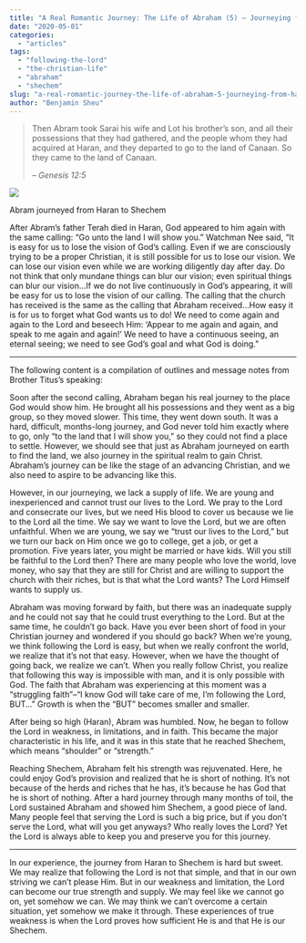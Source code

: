 ```yaml
---
title: "A Real Romantic Journey: The Life of Abraham (5) – Journeying from Haran to Shechem"
date: "2020-05-01"
categories: 
  - "articles"
tags: 
  - "following-the-lord"
  - "the-christian-life"
  - "abraham"
  - "shechem"
slug: "a-real-romantic-journey-the-life-of-abraham-5-journeying-from-haran-to-shechem"
author: "Benjamin Sheu"
---
```


> Then Abram took Sarai his wife and Lot his brother’s son, and all their possessions that they had gathered, and the people whom they had acquired at Haran, and they departed to go to the land of Canaan. So they came to the land of Canaan.
> 
> _– Genesis 12:5_

[![](https://www.asweetsavor.org/wp-content/uploads/IMG-4828-3-563x632.jpg)](https://www.asweetsavor.org/wp-content/uploads/IMG-4828-3.jpg)

Abram journeyed from Haran to Shechem

After Abram’s father Terah died in Haran, God appeared to him again with the same calling: “Go unto the land I will show you.” Watchman Nee said, “It is easy for us to lose the vision of God’s calling. Even if we are consciously trying to be a proper Christian, it is still possible for us to lose our vision. We can lose our vision even while we are working diligently day after day. Do not think that only mundane things can blur our vision; even spiritual things can blur our vision...If we do not live continuously in God’s appearing, it will be easy for us to lose the vision of our calling. The calling that the church has received is the same as the calling that Abraham received...How easy it is for us to forget what God wants us to do! We need to come again and again to the Lord and beseech Him: ‘Appear to me again and again, and speak to me again and again!’ We need to have a continuous seeing, an eternal seeing; we need to see God’s goal and what God is doing.” 

* * *

The following content is a compilation of outlines and message notes from Brother Titus’s speaking:

Soon after the second calling, Abraham began his real journey to the place God would show him. He brought all his possessions and they went as a big group, so they moved slower. This time, they went down south. It was a hard, difficult, months-long journey, and God never told him exactly where to go, only “to the land that I will show you,” so they could not find a place to settle. However, we should see that just as Abraham journeyed on earth to find the land, we also journey in the spiritual realm to gain Christ. Abraham’s journey can be like the stage of an advancing Christian, and we also need to aspire to be advancing like this. 

However, in our journeying, we lack a supply of life. We are young and inexperienced and cannot trust our lives to the Lord. We pray to the Lord and consecrate our lives, but we need His blood to cover us because we lie to the Lord all the time. We say we want to love the Lord, but we are often unfaithful. When we are young, we say we “trust our lives to the Lord,” but we turn our back on Him once we go to college, get a job, or get a promotion. Five years later, you might be married or have kids. Will you still be faithful to the Lord then? There are many people who love the world, love money, who say that they are still for Christ and are willing to support the church with their riches, but is that what the Lord wants? The Lord Himself wants to supply us. 

Abraham was moving forward by faith, but there was an inadequate supply and he could not say that he could trust everything to the Lord. But at the same time, he couldn’t go back. Have you ever been short of food in your Christian journey and wondered if you should go back? When we’re young, we think following the Lord is easy, but when we really confront the world, we realize that it’s not that easy. However, when we have the thought of going back, we realize we can’t. When you really follow Christ, you realize that following this way is impossible with man, and it is only possible with God. The faith that Abraham was experiencing at this moment was a “struggling faith”–“I know God will take care of me, I’m following the Lord, BUT…” Growth is when the “BUT” becomes smaller and smaller. 

After being so high (Haran), Abram was humbled. Now, he began to follow the Lord in weakness, in limitations, and in faith. This became the major characteristic in his life, and it was in this state that he reached Shechem, which means “shoulder” or “strength.” 

Reaching Shechem, Abraham felt his strength was rejuvenated. Here, he could enjoy God’s provision and realized that he is short of nothing. It’s not because of the herds and riches that he has, it’s because he has God that he is short of nothing. After a hard journey through many months of toil, the Lord sustained Abraham and showed him Shechem, a good piece of land. Many people feel that serving the Lord is such a big price, but if you don’t serve the Lord, what will you get anyways? Who really loves the Lord? Yet the Lord is always able to keep you and preserve you for this journey. 

* * *

In our experience, the journey from Haran to Shechem is hard but sweet. We may realize that following the Lord is not that simple, and that in our own striving we can’t please Him. But in our weakness and limitation, the Lord can become our true strength and supply. We may feel like we cannot go on, yet somehow we can. We may think we can’t overcome a certain situation, yet somehow we make it through. These experiences of true weakness is when the Lord proves how sufficient He is and that He is our Shechem.
